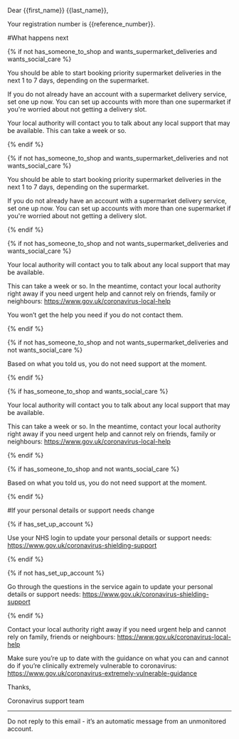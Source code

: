 Dear {{first_name}} {{last_name}},

Your registration number is {{reference_number}}.

#What happens next

{% if not has_someone_to_shop and wants_supermarket_deliveries and wants_social_care %}

You should be able to start booking priority supermarket deliveries in the next 1 to 7 days, depending on the supermarket.

If you do not already have an account with a supermarket delivery service, set one up now. You can set up accounts with more than one supermarket if you're worried about not getting a delivery slot.

Your local authority will contact you to talk about any local support that may be available. This can take a week or so.

{% endif %}

{% if not has_someone_to_shop and wants_supermarket_deliveries and not wants_social_care %}

You should be able to start booking priority supermarket deliveries in the next 1 to 7 days, depending on the supermarket.

If you do not already have an account with a supermarket delivery service, set one up now. You can set up accounts with more than one supermarket if you're worried about not getting a delivery slot.

{% endif %}

{% if not has_someone_to_shop and not wants_supermarket_deliveries and wants_social_care %}

Your local authority will contact you to talk about any local support that may be available.

This can take a week or so. In the meantime, contact your local authority right away if you need urgent help and cannot rely on friends, family or neighbours: https://www.gov.uk/coronavirus-local-help

You won’t get the help you need if you do not contact them.

{% endif %}

{% if not has_someone_to_shop and not wants_supermarket_deliveries and not wants_social_care %}

Based on what you told us, you do not need support at the moment.

{% endif %}

{% if has_someone_to_shop and wants_social_care %}

Your local authority will contact you to talk about any local support that may be available.

This can take a week or so. In the meantime, contact your local authority right away if you need urgent help and cannot rely on friends, family or neighbours: https://www.gov.uk/coronavirus-local-help

{% endif %}

{% if has_someone_to_shop and not wants_social_care %}

Based on what you told us, you do not need support at the moment.

{% endif %}

#If your personal details or support needs change

{% if has_set_up_account %}

Use your NHS login to update your personal details or support needs: https://www.gov.uk/coronavirus-shielding-support

{% endif %}

{% if not has_set_up_account %}

Go through the questions in the service again to update your personal details or support needs: https://www.gov.uk/coronavirus-shielding-support

{% endif %}

Contact your local authority right away if you need urgent help and cannot rely on family, friends or neighbours: https://www.gov.uk/coronavirus-local-help

Make sure you’re up to date with the guidance on what you can and cannot do if you’re clinically extremely vulnerable to coronavirus: https://www.gov.uk/coronavirus-extremely-vulnerable-guidance

Thanks,

Coronavirus support team

-----

Do not reply to this email - it’s an automatic message from an unmonitored account.

